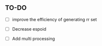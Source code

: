 ## TO-DO

- [ ] improve the efficiency of generating rr set
- [ ] Decrease espoid
- [ ] Add multi processing



